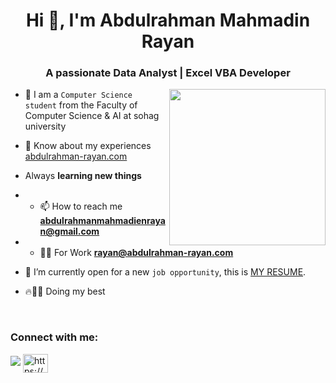 <h1 align="center">Hi 👋, I'm Abdulrahman Mahmadin Rayan</h1>
<h3 align="center">A passionate Data Analyst | Excel VBA Developer</h3>

<img align="right" src="https://user-images.githubusercontent.com/63050133/156676671-d5b2e362-97d4-4404-9447-dd71ddfea82f.gif" width = 250px/>

- :school: I am a `Computer Science student` from the Faculty of Computer Science & AI at sohag university
- 📄 Know about my experiences [abdulrahman-rayan.com](https://abdulrahman-rayan.com/)
-  Always **learning new things**
- - 📫 How to reach me **abdulrahmanmahmadienrayan@gmail.com**
- - 🧑‍💼 For Work  **rayan@abdulrahman-rayan.com**

- :thinking: I’m currently open for a new `job opportunity`, this is [MY RESUME]([https://drive.google.com/file/d/1isNdH0nmfZ-WVgwNA6KIHmLX5GoMyIu6/view?usp=sharing](https://drive.google.com/file/d/1oFUEv10VPbIf2MT-gKFKrdkAZPuUPkJR/view?usp=sharing)).
- 🔥💪🚀 Doing my best 

<br>






<h3 align="left">Connect with me:</h3>
<p align="left">
<a href="mailto:abdulrahmanmahmadienrayan@gmail.com" title="Gmail"><img src="https://img.shields.io/badge/gmail-%23F05033.svg?style=for-the-badge&logo=gmail&logoColor=white"/></a>  
<a href="https://www.linkedin.com/in/abdulrahman-mahamadien/" target="blank"><img align="center" src="https://raw.githubusercontent.com/rahuldkjain/github-profile-readme-generator/master/src/images/icons/Social/linked-in-alt.svg" alt="https://www.linkedin.com/in/abdulrahman-mahamadien/" height="30" width="40" /></a>
</p>

